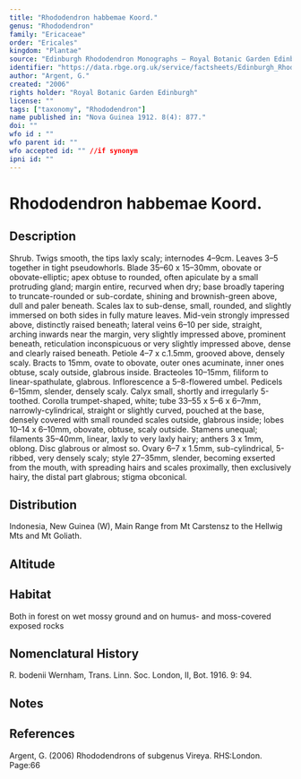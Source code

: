 ```yaml
---
title: "Rhododendron habbemae Koord."
genus: "Rhododendron"
family: "Ericaceae"
order: "Ericales"
kingdom: "Plantae"
source: "Edinburgh Rhododendron Monographs – Royal Botanic Garden Edinburgh"
identifier: "https://data.rbge.org.uk/service/factsheets/Edinburgh_Rhododendron_Monographs.xhtml"
author: "Argent, G."
created: "2006"
rights holder: "Royal Botanic Garden Edinburgh"
license: ""
tags: ["taxonomy", "Rhododendron"]
name published in: "Nova Guinea 1912. 8(4): 877."
doi: ""
wfo id : ""
wfo parent id: ""
wfo accepted id: "" //if synonym                      
ipni id: ""
---
```


                       

# Rhododendron habbemae Koord.

## Description
Shrub. Twigs smooth, the tips laxly scaly; internodes 4–9cm. Leaves 3–5 together in tight pseudowhorls. Blade 35–60 x 15–30mm, obovate or obovate-elliptic; apex obtuse to rounded, often apiculate by a small protruding gland; margin entire, recurved when dry; base broadly tapering to truncate-rounded or sub-cordate, shining and brownish-green above, dull and paler beneath. Scales lax to sub-dense, small, rounded, and slightly immersed on both sides in fully mature leaves. Mid-vein strongly impressed above, distinctly raised beneath; lateral veins 6–10 per side, straight, arching inwards near the margin, very slightly impressed above, prominent beneath, reticulation inconspicuous or very slightly impressed above, dense and clearly raised beneath. Petiole 4–7 x c.1.5mm, grooved above, densely scaly. Bracts to 15mm, ovate to obovate, outer ones acuminate, inner ones obtuse, scaly outside, glabrous inside. Bracteoles 10–15mm, filiform to linear-spathulate, glabrous. Inflorescence a 5–8-flowered umbel. Pedicels 6–15mm, slender, densely scaly. Calyx small, shortly and irregularly 5-toothed. Corolla trumpet-shaped, white; tube 33–55 x 5–6 x 6–7mm, narrowly-cylindrical, straight or slightly curved, pouched at the base, densely covered with small rounded scales outside, glabrous inside; lobes 10–14 x 6–10mm, obovate, obtuse, scaly outside. Stamens unequal; filaments 35–40mm, linear, laxly to very laxly hairy; anthers 3 x 1mm, oblong. Disc glabrous or almost so. Ovary 6–7 x 1.5mm, sub-cylindrical, 5-ribbed, very densely scaly; style 27–35mm, slender, becoming exserted from the mouth, with spreading hairs and scales proximally, then exclusively hairy, the distal part glabrous; stigma obconical.

## Distribution
Indonesia, New Guinea (W), Main Range from Mt Carstensz to the Hellwig Mts and Mt Goliath.

## Altitude


## Habitat
Both in forest on wet mossy ground and on humus- and moss-covered exposed rocks

## Nomenclatural History
R. bodenii Wernham, Trans. Linn. Soc. London, II, Bot. 1916. 9: 94.
                       
## Notes


## References

Argent, G. (2006) Rhododendrons of subgenus Vireya. RHS:London. Page:66
